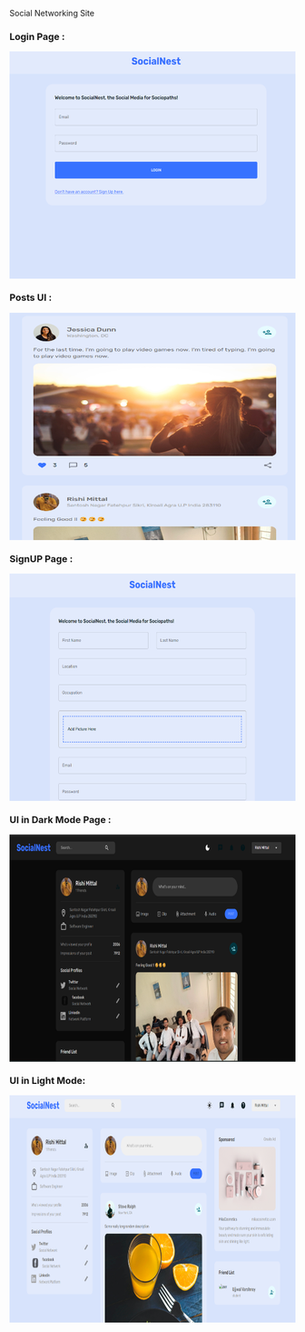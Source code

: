 Social Networking Site 

<h3 align="left">Login Page : </h3>
<img align="center" src="LoginPage.png" height="400" width="600" />
<h3 align="left">Posts UI : </h3>
<img align="center" src="Posts UI.png" height="400" width="600" />
<h3 align="left">SignUP Page : </h3>
<img align="center" src="SignupPage.png" height="400" width="600" />
<h3 align="left">UI in Dark Mode Page : </h3>
<img align="center" src="UI Dark Mode.png" height="400" width="600" />
<h3 align="left">UI in Light Mode: </h3>
<img align="center" src="UI in Light Mode.png" height="400" width="600" />
